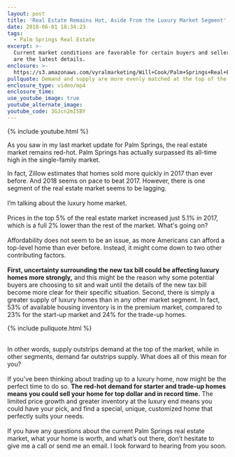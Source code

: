 ```yaml
---
layout: post
title: 'Real Estate Remains Hot, Aside From the Luxury Market Segment'
date: 2018-06-01 18:34:23
tags:
  - Palm Springs Real Estate
excerpt: >-
  Current market conditions are favorable for certain buyers and sellers. Here
  are the latest details.
enclosure: >-
  https://s3.amazonaws.com/vyralmarketing/Will+Cook/Palm+Springs+Real+Estate+Agent-+Real+Estate+Remains+Hot%252C+Aside+From+the+Luxury+Market+Segment.mp4
pullquote: Demand and supply are more evenly matched at the top of the market.
enclosure_type: video/mp4
enclosure_time:
use_youtube_image: true
youtube_alternate_image:
youtube_code: 3GJcn2mI5BY
---
```


{% include youtube.html %}

As you saw in my last market update for Palm Springs, the real estate market remains red-hot. Palm Springs has actually surpassed its all-time high in the single-family market.

In fact, Zillow estimates that homes sold more quickly in 2017 than ever before. And 2018 seems on pace to beat 2017. However, there is one segment of the real estate market seems to be lagging.<br><br>I’m talking about the luxury home market.<br><br>Prices in the top 5% of the real estate market increased just 5.1% in 2017, which is a full 2% lower than the rest of the market. What's going on?<br><br>Affordability does not seem to be an issue, as more Americans can afford a top-level home than ever before. Instead, it might come down to two other contributing factors.<br><br>**First, uncertainty surrounding the new tax bill could be affecting luxury homes more strongly,** and this might be the reason why some potential buyers are choosing to sit and wait until the details of the new tax bill become more clear for their specific situation. Second, there is simply a greater supply of luxury homes than in any other market segment. In fact, 53% of available housing inventory is in the premium market, compared to 23% for the start-up market and 24% for the trade-up homes.

{% include pullquote.html %}

<br>In other words, supply outstrips demand at the top of the market, while in other segments, demand far outstrips supply. What does all of this mean for you?<br><br>If you've been thinking about trading up to a luxury home, now might be the perfect time to do so. **The red-hot demand for starter and trade-up homes means you could sell your home for top dollar and in record time.** The limited price growth and greater inventory at the luxury end means you could have your pick, and find a special, unique, customized home that perfectly suits your needs.<br><br>If you have any questions about the current Palm Springs real estate market, what your home is worth, and what’s out there, don’t hesitate to give me a call or send me an email. I look forward to hearing from you soon.